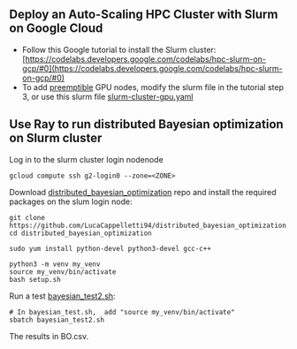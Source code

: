 ## Deploy an Auto-Scaling HPC Cluster with Slurm on Google Cloud
* Follow this Google tutorial to install the Slurm cluster: [https://codelabs.developers.google.com/codelabs/hpc-slurm-on-gcp/#0](https://codelabs.developers.google.com/codelabs/hpc-slurm-on-gcp/#0)
* To add [preemptible](https://cloud.google.com/preemptible-vms) GPU nodes, modify the slurm file in the tutorial step 3, or use this slurm file [slurm-cluster-gpu.yaml]()

## Use Ray to run distributed Bayesian optimization on Slurm cluster
Log in to the slurm cluster login nodenode
```
gcloud compute ssh g2-login0 --zone=<ZONE>
```

Download [distributed_bayesian_optimization](https://github.com/LucaCappelletti94/distributed_bayesian_optimization.git) repo and install the required packages on the slum login node:
```
git clone https://github.com/LucaCappelletti94/distributed_bayesian_optimization.git
cd distributed_bayesian_optimization

sudo yum install python-devel python3-devel gcc-c++

python3 -m venv my_venv
source my_venv/bin/activate
bash setup.sh
```
Run a test [bayesian_test2.sh]():
```
# In bayesian_test.sh,  add "source my_venv/bin/activate"
sbatch bayesian_test2.sh
```

The results in BO.csv.
